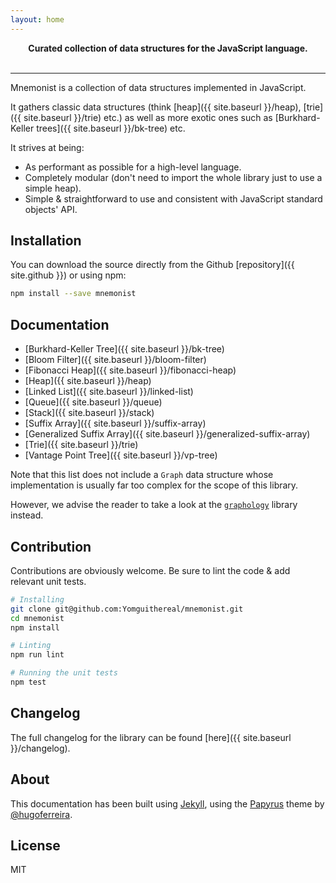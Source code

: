 ```yaml
---
layout: home
---
```


<p align="center">
  <strong>
    Curated collection of data structures for the JavaScript language.
  </strong>
  <br>
  <br>
</p>

---

Mnemonist is a collection of data structures implemented in JavaScript.

It gathers classic data structures (think [heap]({{ site.baseurl }}/heap), [trie]({{ site.baseurl }}/trie) etc.) as well as more exotic ones such as [Burkhard-Keller trees]({{ site.baseurl }}/bk-tree) etc.

It strives at being:

* As performant as possible for a high-level language.
* Completely modular (don't need to import the whole library just to use a simple heap).
* Simple & straightforward to use and consistent with JavaScript standard objects' API.

## Installation

You can download the source directly from the Github [repository]({{ site.github }}) or using npm:

```bash
npm install --save mnemonist
```

## Documentation

* [Burkhard-Keller Tree]({{ site.baseurl }}/bk-tree)
* [Bloom Filter]({{ site.baseurl }}/bloom-filter)
* [Fibonacci Heap]({{ site.baseurl }}/fibonacci-heap)
* [Heap]({{ site.baseurl }}/heap)
* [Linked List]({{ site.baseurl }}/linked-list)
* [Queue]({{ site.baseurl }}/queue)
* [Stack]({{ site.baseurl }}/stack)
* [Suffix Array]({{ site.baseurl }}/suffix-array)
* [Generalized Suffix Array]({{ site.baseurl }}/generalized-suffix-array)
* [Trie]({{ site.baseurl }}/trie)
* [Vantage Point Tree]({{ site.baseurl }}/vp-tree)

Note that this list does not include a `Graph` data structure whose implementation is usually far too complex for the scope of this library.

However, we advise the reader to take a look at the [`graphology`](https://graphology.github.io/) library instead.

## Contribution

Contributions are obviously welcome. Be sure to lint the code & add relevant unit tests.

```bash
# Installing
git clone git@github.com:Yomguithereal/mnemonist.git
cd mnemonist
npm install

# Linting
npm run lint

# Running the unit tests
npm test
```

## Changelog

The full changelog for the library can be found [here]({{ site.baseurl }}/changelog).

## About

This documentation has been built using [Jekyll](https://jekyllrb.com/), using the [Papyrus](https://github.com/hugoferreira/papyrus-theme) theme by [@hugoferreira](https://github.com/hugoferreira).

## License

MIT
